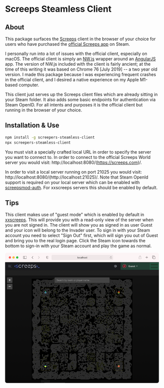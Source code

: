 # Screeps Steamless Client

## About

This package surfaces the [Screeps](https://screeps.com/) client in the browser of your choice for
users who have purchased the [official Screeps
app](https://store.steampowered.com/app/464350/Screeps/) on Steam.

I personally run into a lot of issues with the official client, especially on macOS. The official
client is simply an [NW.js](https://nwjs.io/) wrapper around an [AngularJS](https://angularjs.org/)
app. The version of NW.js included with the client is fairly ancient; at the time of this writing it
was based on Chrome 76 [July 2019] -- a two year old version. I made this package because I was
experiencing frequent crashes in the official client, and I desired a native experience on my Apple
M1-based computer.

This client just serves up the Screeps client files which are already sitting in your Steam folder.
It also adds some basic endpoints for authentication via Steam OpenID. For all intents and purposes
it is the official client but running in the browser of your choice.

## Installation & Use

```sh
npm install -g screepers-steamless-client
npx screepers-steamless-client

```

You must visit a specially crafted local URL in order to specify the server you want to connect to.
In order to connect to the official Screeps World server you would visit:
http://localhost:8080/(https://screeps.com)/.

In order to visit a local server running on port 21025 you would visit:
http://localhost:8080/(http://localhost:21025)/. Note that Steam OpenId support is required on your
local server which can be enabled with
[screepsmod-auth](https://github.com/ScreepsMods/screepsmod-auth). For xxscreeps servers this should
be enabled by default.

## Tips

This client makes use of "guest mode" which is enabled by default in
[xxscreeps](https://github.com/laverdet/xxscreeps/). This will provide you with a read-only view of
the server when you are not signed in. The client will show you as signed in as user Guest and your
icon will belong to the Invader user. To sign in with your Steam account you need to select "Sign
Out" first, which will sign you out of Guest and bring you to the real login page. Click the Steam
icon towards the bottom to sign-in with your Steam account and play the game as normal.

![Safari Example](./docs/safari.png)
